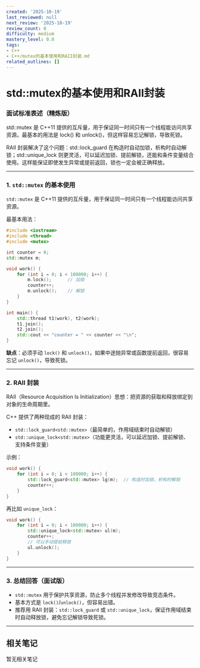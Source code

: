 ```yaml
---
created: '2025-10-19'
last_reviewed: null
next_review: '2025-10-19'
review_count: 0
difficulty: medium
mastery_level: 0.0
tags:
- C++
- C++/mutex的基本使用和RAII封装.md
related_outlines: []
---
```

# std::mutex的基本使用和RAII封装

### 面试标准表述（精炼版）
std::mutex 是 C++11 提供的互斥量，用于保证同一时间只有一个线程能访问共享资源。最基本的用法是 lock() 和 unlock()，但这样容易忘记解锁，导致死锁。

RAII 封装解决了这个问题：std::lock_guard 在构造时自动加锁，析构时自动解锁；std::unique_lock 则更灵活，可以延迟加锁、提前解锁，还能和条件变量结合使用。这样能保证即使发生异常或提前返回，锁也一定会被正确释放。

---

### 1. `std::mutex` 的基本使用

`std::mutex` 是 C++11 提供的互斥量，用于保证同一时间只有一个线程能访问共享资源。

最基本用法：

```cpp
#include <iostream>
#include <thread>
#include <mutex>

int counter = 0;
std::mutex m;

void work() {
    for (int i = 0; i < 100000; i++) {
        m.lock();      // 加锁
        counter++;
        m.unlock();    // 解锁
    }
}

int main() {
    std::thread t1(work), t2(work);
    t1.join();
    t2.join();
    std::cout << "counter = " << counter << "\n";
}
```

**缺点**：必须手动 `lock()` 和 `unlock()`，如果中途抛异常或函数提前返回，很容易忘记 `unlock()`，导致死锁。

---

### 2. RAII 封装

RAII（Resource Acquisition Is Initialization）思想：把资源的获取和释放绑定到对象的生命周期里。

C++ 提供了两种现成的 RAII 封装：

* `std::lock_guard<std::mutex>`（最简单的，作用域结束时自动解锁）
* `std::unique_lock<std::mutex>`（功能更灵活，可以延迟加锁、提前解锁、支持条件变量）

示例：

```cpp
void work() {
    for (int i = 0; i < 100000; i++) {
        std::lock_guard<std::mutex> lg(m);  // 构造时加锁，析构时解锁
        counter++;
    }
}
```

再比如 `unique_lock`：

```cpp
void work() {
    for (int i = 0; i < 100000; i++) {
        std::unique_lock<std::mutex> ul(m);
        counter++;
        // 可以手动提前释放
        ul.unlock();
    }
}
```

---

### 3. 总结回答（面试版）

* `std::mutex` 用于保护共享资源，防止多个线程并发修改导致竞态条件。
* 基本方式是 `lock()`/`unlock()`，但容易出错。
* 推荐用 RAII 封装：`std::lock_guard` 或 `std::unique_lock`，保证作用域结束时自动释放锁，避免忘记解锁导致死锁。

---

## 相关笔记
<!-- 自动生成 -->

暂无相关笔记

